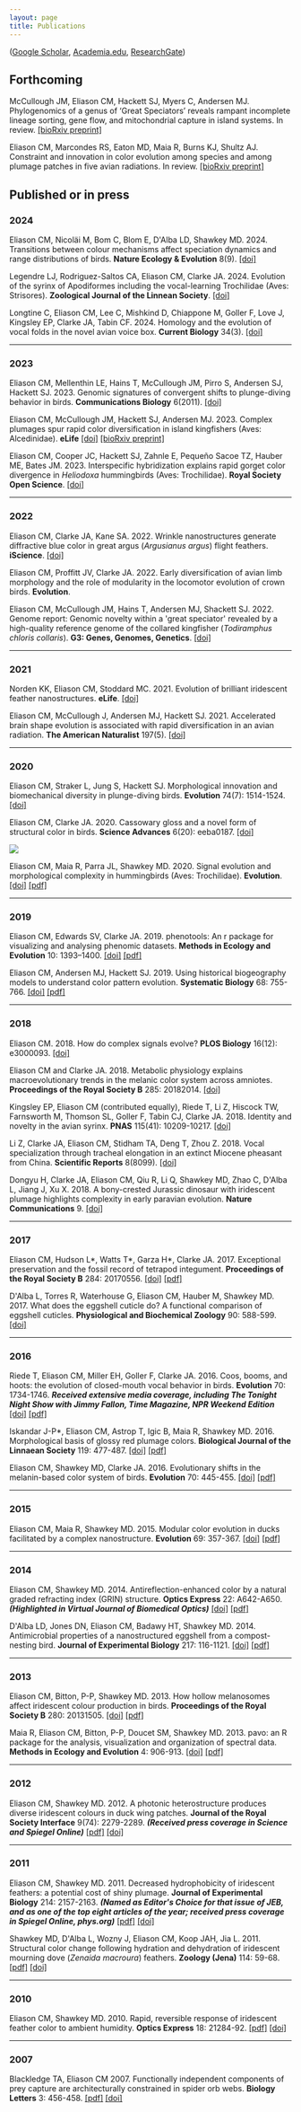```yaml
---
layout: page
title: Publications
---
```


([Google Scholar](http://scholar.google.com/citations?user=IJ7DM7kAAAAJ&amp;hl=en), [Academia.edu](http://utexas.academia.edu/ChadEliason), [ResearchGate](https://www.researchgate.net/profile/Chad_Eliason))

## Forthcoming

McCullough JM, Eliason CM, Hackett SJ, Myers C, Andersen MJ. Phylogenomics of a genus of ‘Great Speciators’ reveals rampant incomplete lineage sorting, gene flow, and mitochondrial capture in island systems. In review. [[bioRxiv preprint]](https://doi.org/10.1101/2024.08.28.610082)

Eliason CM, Marcondes RS, Eaton MD, Maia R, Burns KJ, Shultz AJ. Constraint and innovation in color evolution among species and among plumage patches in five avian radiations. In review. [[bioRxiv preprint]](https://doi.org/10.1101/2023.08.02.551664)

## Published or in press

### 2024

Eliason CM, Nicoläi M, Bom C, Blom E, D'Alba LD, Shawkey MD. 2024. Transitions between colour mechanisms affect speciation dynamics and range distributions of birds. __Nature Ecology & Evolution__ 8(9). [[doi]](https://doi.org/10.1038/s41559-024-02487-5)

Legendre LJ, Rodriguez-Saltos CA, Eliason CM, Clarke JA. 2024. Evolution of the syrinx of Apodiformes including the vocal-learning Trochilidae (Aves: Strisores). __Zoological Journal of the Linnean Society__. [[doi]](https://doi.org/10.1093/zoolinnean/zlae001)

Longtine C, Eliason CM, Lee C, Mishkind D, Chiappone M, Goller F, Love J, Kingsley EP, Clarke JA, Tabin CF. 2024. Homology and the evolution of vocal folds in the novel avian voice box. __Current Biology__ 34(3). [[doi]](https://doi.org/10.1016/j.cub.2023.12.013)

---

### 2023

Eliason CM, Mellenthin LE, Hains T, McCullough JM, Pirro S, Andersen SJ, Hackett SJ. 2023. Genomic signatures of convergent shifts to plunge-diving behavior in birds. __Communications Biology__ 6(2011). [[doi]](https://doi.org/10.1038/s42003-023-05359-z)

Eliason CM, McCullough JM, Hackett SJ, Andersen MJ. 2023. Complex plumages spur rapid color diversification in island kingfishers (Aves: Alcedinidae). __eLife__ [[doi]](https://doi.org/10.7554/eLife.83426) [[bioRxiv preprint]](https://doi.org/10.1101/2022.09.26.509475)

Eliason CM, Cooper JC, Hackett SJ, Zahnle E, Pequeño Sacoe TZ, Hauber ME, Bates JM. 2023. Interspecific hybridization explains rapid gorget color divergence in _Heliodoxa_ hummingbirds (Aves: Trochilidae). __Royal Society Open Science__. [[doi]](https://doi.org/10.1098/rsos.221603)

---

### 2022

Eliason CM, Clarke JA, Kane SA. 2022. Wrinkle nanostructures generate diffractive blue color in great argus (_Argusianus argus_) flight feathers. __iScience__. [[doi]](https://doi.org/10.1016/j.isci.2022.105912)

Eliason CM, Proffitt JV, Clarke JA. 2022. Early diversification of avian limb morphology and the role of modularity in the locomotor evolution of crown birds. __Evolution__.

Eliason CM, McCullough JM, Hains T, Andersen MJ, Shackett SJ. 2022. Genome report: Genomic novelty within a 'great speciator' revealed by a high-quality reference genome of the collared kingfisher (_Todiramphus chloris collaris_). __G3: Genes, Genomes, Genetics__. [[doi]](https://doi.org/10.1093/g3journal/jkac260)

---

### 2021

Norden KK, Eliason CM, Stoddard MC. 2021. Evolution of brilliant iridescent feather nanostructures. __eLife__. [[doi]](https://doi.org/10.7554/eLife.71179)

Eliason CM, McCullough J, Andersen MJ, Hackett SJ. 2021. Accelerated brain shape evolution is associated with rapid diversification in an avian radiation. __The American Naturalist__ 197(5). [[doi]](https://doi.org/10.1086/713664)

---

### 2020

Eliason CM, Straker L, Jung S, Hackett SJ. Morphological innovation and biomechanical diversity in plunge-diving birds. __Evolution__ 74(7): 1514-1524. [[doi]](https://doi.org/10.1111/evo.14024)

Eliason CM, Clarke JA. 2020. Cassowary gloss and a novel form of structural color in birds. __Science Advances__ 6(20): eeba0187. [[doi]](https://doi.org/10.1126/sciadv.aba0187)

![](img/sciadv_cover.gif)

Eliason CM, Maia R, Parra JL, Shawkey MD. 2020. Signal evolution and morphological complexity in hummingbirds (Aves: Trochilidae). __Evolution__. [[doi]](https://doi.org/10.1111/evo.13893) [[pdf]]({{url}}/pdfs/hummingbirds.pdf)

---

### 2019

Eliason CM, Edwards SV, Clarke JA. 2019. phenotools: An r package for visualizing and analysing phenomic datasets. __Methods in Ecology and Evolution__ 10: 1393–1400. [[doi]](https://doi.org/10.1111/2041-210X.13217) [[pdf]]({{url}}/pdfs/phenotools.pdf)

Eliason CM, Andersen MJ, Hackett SJ. 2019. Using historical biogeography models to understand color pattern evolution. __Systematic Biology__ 68: 755-766. [[doi]](https://doi.org/10.1093/sysbio/syz012) [[pdf]]({{url}}/pdfs/plumage.pdf)

---

### 2018

Eliason CM. 2018. How do complex signals evolve? __PLOS Biology__ 16(12): e3000093. [[doi]](https://doi.org/10.1371/journal.pbio.3000093)

Eliason CM and Clarke JA. 2018. Metabolic physiology explains macroevolutionary trends in the melanic color system across amniotes. __Proceedings of the Royal Society B__ 285: 20182014. [[doi]](https://doi.org/10.1098/rspb.2018.2014)

Kingsley EP, Eliason CM (contributed equally), Riede T, Li Z, Hiscock TW, Farnsworth M, Thomson SL, Goller F, Tabin CJ, Clarke JA. 2018. Identity and novelty in the avian syrinx. __PNAS__ 115(41): 10209-10217. [[doi]](https://doi.org/10.1073/pnas.1804586115)

Li Z, Clarke JA, Eliason CM, Stidham TA, Deng T, Zhou Z. 2018. Vocal specialization through tracheal elongation in an extinct Miocene pheasant from China. __Scientific Reports__ 8(8099). [[doi]](https://doi.org/10.1038/s41598-018-26178-x)

Dongyu H, Clarke JA, Eliason CM, Qiu R, Li Q, Shawkey MD, Zhao C, D'Alba L, Jiang J, Xu X. 2018. A bony-crested Jurassic dinosaur with iridescent plumage highlights complexity in early paravian evolution. __Nature Communications__ 9. [[doi]](https://doi.org/10.1038/s41467-017-02515-y)

---

### 2017

Eliason CM, Hudson L*, Watts T*, Garza H*, Clarke JA. 2017. Exceptional preservation and the fossil record of tetrapod integument. __Proceedings of the Royal Society B__ 284: 20170556. [[doi]](http://dx.doi.org/10.1098/rspb.2017.0556) [[pdf]]({{url}}/pdfs/lagerstatten.pdf)

D'Alba L, Torres R, Waterhouse G, Eliason CM, Hauber M, Shawkey MD. 2017. What does the eggshell cuticle do? A functional comparison of eggshell cuticles. __Physiological and Biochemical Zoology__ 90: 588-599. [[doi]](https://doi.org/10.1086/693434)

---

### 2016

Riede T, Eliason CM, Miller EH, Goller F, Clarke JA. 2016. Coos, booms, and hoots: the evolution of closed-mouth vocal behavior in birds. __Evolution__ 70: 1734-1746. ___Received extensive media coverage, including The Tonight Night Show with Jimmy Fallon, Time Magazine, NPR Weekend Edition___ [[doi]](http://dx.doi.org/10.1111/evo.12988) [[pdf]]({{url}}/pdfs/coos.pdf)

Iskandar J-P*, Eliason CM, Astrop T, Igic B, Maia R, Shawkey MD. 2016. Morphological basis of glossy red plumage colors. __Biological Journal of the Linnaean Society__ 119: 477-487. [[doi]](http://dx.doi.org/10.1111/bij.12810) [[pdf]]({{url}}/pdfs/shiny.pdf)

Eliason CM, Shawkey MD, Clarke JA. 2016. Evolutionary shifts in the melanin-based color system of birds. __Evolution__ 70: 445-455. [[doi]](https://dx.doi.org/10.1111/evo.12855) [[pdf]]({{url}}/pdfs/melanin.pdf)

---

### 2015

Eliason CM, Maia R, Shawkey MD. 2015. Modular color evolution in ducks facilitated by a complex nanostructure. __Evolution__ 69: 357-367. [[doi]](https://dx.doi.org/10.1111/evo.12575) [[pdf]]({{url}}/pdfs/modular.pdf)

---

### 2014

Eliason CM, Shawkey MD. 2014. Antireflection-enhanced color by a natural graded refracting index (GRIN) structure. __Optics Express__ 22: A642-A650. ___(Highlighted in Virtual Journal of Biomedical Optics)___ [[doi]](https://doi.org/10.1364/OE.22.00A642) [[pdf]]({{url}}/pdfs/antireflection.pdf)

D'Alba LD, Jones DN, Eliason CM, Badawy HT, Shawkey MD. 2014. Antimicrobial properties of a nanostructured eggshell from a compost-nesting bird. __Journal of Experimental Biology__ 217: 116-1121. [[doi]](http://doi.org/10.1242/jeb.098343) [[pdf]]({{url}}/pdfs/compost.pdf)

---

### 2013

Eliason CM, Bitton, P-P, Shawkey MD. 2013. How hollow melanosomes affect iridescent colour production in birds. __Proceedings of the Royal Society B__ 280: 20131505. [[doi]](http://doi.org/10.1098/rspb.2013.1505) [[pdf]]({{url}}/pdfs/hollow.pdf)

Maia R, Eliason CM, Bitton, P-P, Doucet SM, Shawkey MD. 2013. pavo: an R package for the analysis, visualization and organization of spectral data. __Methods in Ecology and Evolution__ 4: 906-913. [[doi]](https://doi.org/10.1111/2041-210X.12069) [[pdf]]({{url}}/pdfs/pavo.pdf)

---

### 2012

Eliason CM, Shawkey MD. 2012. A photonic heterostructure produces diverse iridescent colours in duck wing patches. __Journal of the Royal Society Interface__ 9(74): 2279-2289. ___(Received press coverage in Science and Spiegel Online)___ [[pdf]]({{url}}/pdfs/heterostructure.pdf) [[doi]](https://doi.org/10.1098/rsif.2012.0118)

---

### 2011

Eliason CM, Shawkey MD. 2011. Decreased hydrophobicity of iridescent feathers: a potential cost of shiny plumage. __Journal of Experimental Biology__ 214: 2157-2163. ___(Named as Editor's Choice for that issue of JEB, and as one of the top eight articles of the year; received press coverage in Spiegel Online, phys.org)___ [[pdf]]({{url}}/pdfs/hydrophobicity.pdf) [[doi]](https://doi.org/10.1242/jeb.055822)

Shawkey MD, D'Alba L, Wozny J, Eliason CM, Koop JAH, Jia L. 2011. Structural color change following hydration and dehydration of iridescent mourning dove (_Zenaida macroura_) feathers. __Zoology (Jena)__ 114: 59-68. [[pdf]]({{url}}/pdfs/modo.pdf) [[doi]](http://dx.doi.org/10.1016/j.zool.2010.11.001)

---

### 2010

Eliason CM, Shawkey MD. 2010. Rapid, reversible response of iridescent feather color to ambient humidity. __Optics Express__ 18: 21284-92. [[pdf]]({{url}}/pdfs/rapid.pdf) [[doi]](https://doi.org/10.1364/OE.18.021284)

---

### 2007

Blackledge TA, Eliason CM 2007. Functionally independent components of prey capture are architecturally constrained in spider orb webs. __Biology Letters__ 3: 456-458. [[pdf]]({{url}}/pdfs/spiders.pdf) [[doi]](https://doi.org/10.1098/rsbl.2007.0218)
